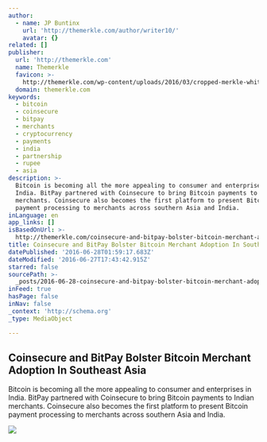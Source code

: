 ```yaml
---
author:
  - name: JP Buntinx
    url: 'http://themerkle.com/author/writer10/'
    avatar: {}
related: []
publisher:
  url: 'http://themerkle.com'
  name: Themerkle
  favicon: >-
    http://themerkle.com/wp-content/uploads/2016/03/cropped-merkle-white-1-192x192.png
  domain: themerkle.com
keywords:
  - bitcoin
  - coinsecure
  - bitpay
  - merchants
  - cryptocurrency
  - payments
  - india
  - partnership
  - rupee
  - asia
description: >-
  Bitcoin is becoming all the more appealing to consumer and enterprises in
  India. BitPay partnered with Coinsecure to bring Bitcoin payments to Indian
  merchants. Coinsecure also becomes the first platform to present Bitcoin
  payment processing to merchants across southern Asia and India.
inLanguage: en
app_links: []
isBasedOnUrl: >-
  http://themerkle.com/coinsecure-and-bitpay-bolster-bitcoin-merchant-adoption-in-southeast-asia/
title: Coinsecure and BitPay Bolster Bitcoin Merchant Adoption In Southeast Asia
datePublished: '2016-06-28T01:59:17.683Z'
dateModified: '2016-06-27T17:43:42.915Z'
starred: false
sourcePath: >-
  _posts/2016-06-28-coinsecure-and-bitpay-bolster-bitcoin-merchant-adoption-in-s.md
inFeed: true
hasPage: false
inNav: false
_context: 'http://schema.org'
_type: MediaObject

---
```

<article style=""><h1>Coinsecure and BitPay Bolster Bitcoin Merchant Adoption In Southeast Asia</h1><p>Bitcoin is becoming all the more appealing to consumer and enterprises in India. BitPay partnered with Coinsecure to bring Bitcoin payments to Indian merchants. Coinsecure also becomes the first platform to present Bitcoin payment processing to merchants across southern Asia and India.</p><img src="http://themerkle.com/wp-content/uploads/2016/06/shutterstock_332064062.jpg" /></article>